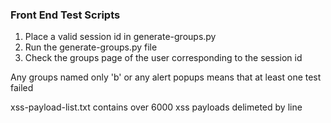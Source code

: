 ### Front End Test Scripts

1. Place a valid session id in generate-groups.py
2. Run the generate-groups.py file
3. Check the groups page of the user corresponding to the session id

Any groups named only 'b' or any alert popups means that at least one test failed

xss-payload-list.txt contains over 6000 xss payloads delimeted by line